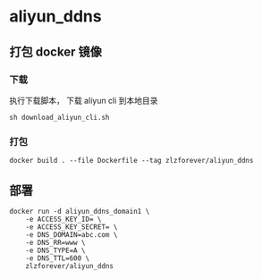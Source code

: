 # aliyun_ddns

## 打包 docker 镜像

### 下载

执行下载脚本， 下载 aliyun cli 到本地目录
```
sh download_aliyun_cli.sh
```

### 打包

```
docker build . --file Dockerfile --tag zlzforever/aliyun_ddns
```

## 部署

```
docker run -d aliyun_ddns_domain1 \
    -e ACCESS_KEY_ID= \
    -e ACCESS_KEY_SECRET= \
    -e DNS_DOMAIN=abc.com \
    -e DNS_RR=www \
    -e DNS_TYPE=A \
    -e DNS_TTL=600 \
    zlzforever/aliyun_ddns
```
